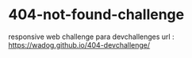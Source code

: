 # 404-not-found-challenge
responsive web challenge para devchallenges
url : https://wadog.github.io/404-devchallenge/
